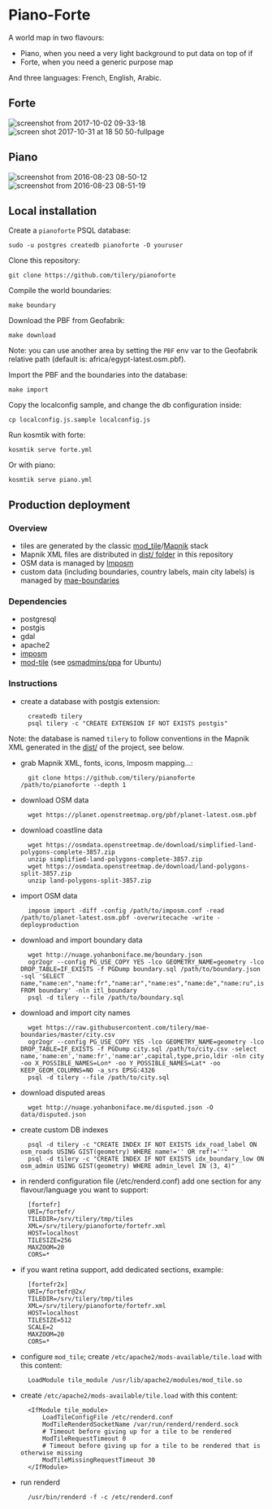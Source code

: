 # Piano-Forte

A world map in two flavours:

- Piano, when you need a very light background to put data on top of if
- Forte, when you need a generic purpose map

And three languages: French, English, Arabic.

##  Forte

![screenshot from 2017-10-02 09-33-18](https://user-images.githubusercontent.com/146023/31072322-af868880-a767-11e7-8981-3d0bd8403cc8.png)
![screen shot 2017-10-31 at 18 50 50-fullpage](https://user-images.githubusercontent.com/146023/32240046-837f0386-be6c-11e7-813d-82bde3b35384.png)

## Piano

![screenshot from 2016-08-23 08-50-12](https://cloud.githubusercontent.com/assets/146023/17882745/bde02780-690e-11e6-9c8e-d422a8753956.png)
![screenshot from 2016-08-23 08-51-19](https://cloud.githubusercontent.com/assets/146023/17882746/bde0200a-690e-11e6-9e71-82482f118a54.png)


## Local installation

Create a `pianoforte` PSQL database:

    sudo -u postgres createdb pianoforte -O youruser

Clone this repository:

    git clone https://github.com/tilery/pianoforte

Compile the world boundaries:

    make boundary

Download the PBF from Geofabrik:

    make download

Note: you can use another area by setting the `PBF` env var to the Geofabrik
relative path (default is: africa/egypt-latest.osm.pbf).

Import the PBF and the boundaries into the database:

    make import

Copy the localconfig sample, and change the db configuration inside:

    cp localconfig.js.sample localconfig.js

Run kosmtik with forte:

    kosmtik serve forte.yml

Or with piano:

    kosmtik serve piano.yml


## Production deployment

### Overview

- tiles are generated by the classic [mod_tile](https://github.com/openstreetmap/mod_tile)/[Mapnik](https://mapnik.org/) stack
- Mapnik XML files are distributed in [dist/ folder](https://github.com/tilery/pianoforte/tree/master/dist) in this repository
- OSM data is managed by [Imposm](https://github.com/omniscale/imposm3)
- custom data (including boundaries, country labels, main city labels) is managed by [mae-boundaries](https://github.com/tilery/mae-boundaries)

### Dependencies

- postgresql
- postgis
- gdal
- apache2
- [imposm](https://github.com/omniscale/imposm3)
- [mod-tile](https://github.com/openstreetmap/mod_tile) (see
  [osmadmins/ppa](https://launchpad.net/%7Eosmadmins/+archive/ubuntu/ppa) for Ubuntu)


### Instructions

- create a database with postgis extension:

        createdb tilery
        psql tilery -c "CREATE EXTENSION IF NOT EXISTS postgis"

Note: the database is named `tilery` to follow conventions in the Mapnik XML
generated in the [dist/](https://github.com/tilery/pianoforte/tree/master/dist)
of the project, see below.

- grab Mapnik XML, fonts, icons, Imposm mapping…:

        git clone https://github.com/tilery/pianoforte /path/to/pianoforte --depth 1

- download OSM data

        wget https://planet.openstreetmap.org/pbf/planet-latest.osm.pbf

- download coastline data

        wget https://osmdata.openstreetmap.de/download/simplified-land-polygons-complete-3857.zip
        unzip simplified-land-polygons-complete-3857.zip
        wget https://osmdata.openstreetmap.de/download/land-polygons-split-3857.zip
        unzip land-polygons-split-3857.zip

- import OSM data

        imposm import -diff -config /path/to/imposm.conf -read /path/to/planet-latest.osm.pbf -overwritecache -write -deployproduction

- download and import boundary data

        wget http://nuage.yohanboniface.me/boundary.json
        ogr2ogr --config PG_USE_COPY YES -lco GEOMETRY_NAME=geometry -lco DROP_TABLE=IF_EXISTS -f PGDump boundary.sql /path/to/boundary.json -sql 'SELECT name,"name:en","name:fr","name:ar","name:es","name:de","name:ru",iso FROM boundary' -nln itl_boundary
        psql -d tilery --file /path/to/boundary.sql

- download and import city names

        wget https://raw.githubusercontent.com/tilery/mae-boundaries/master/city.csv
        ogr2ogr --config PG_USE_COPY YES -lco GEOMETRY_NAME=geometry -lco DROP_TABLE=IF_EXISTS -f PGDump city.sql /path/to/city.csv -select name,'name:en','name:fr','name:ar',capital,type,prio,ldir -nln city -oo X_POSSIBLE_NAMES=Lon* -oo Y_POSSIBLE_NAMES=Lat* -oo KEEP_GEOM_COLUMNS=NO -a_srs EPSG:4326
        psql -d tilery --file /path/to/city.sql

- download disputed areas

        wget http://nuage.yohanboniface.me/disputed.json -O data/disputed.json

- create custom DB indexes

        psql -d tilery -c "CREATE INDEX IF NOT EXISTS idx_road_label ON osm_roads USING GIST(geometry) WHERE name!='' OR ref!=''"
        psql -d tilery -c "CREATE INDEX IF NOT EXISTS idx_boundary_low ON osm_admin USING GIST(geometry) WHERE admin_level IN (3, 4)"

- in renderd configuration file (/etc/renderd.conf) add one section for any
  flavour/language you want to support:

        [fortefr]
        URI=/fortefr/
        TILEDIR=/srv/tilery/tmp/tiles
        XML=/srv/tilery/pianoforte/fortefr.xml
        HOST=localhost
        TILESIZE=256
        MAXZOOM=20
        CORS=*

- if you want retina support, add dedicated sections, example:

        [fortefr2x]
        URI=/fortefr@2x/
        TILEDIR=/srv/tilery/tmp/tiles
        XML=/srv/tilery/pianoforte/fortefr.xml
        HOST=localhost
        TILESIZE=512
        SCALE=2
        MAXZOOM=20
        CORS=*

- configure `mod_tile`; create `/etc/apache2/mods-available/tile.load` with this content:

        LoadModule tile_module /usr/lib/apache2/modules/mod_tile.so

- create `/etc/apache2/mods-available/tile.load` with this content:

        <IfModule tile_module>
            LoadTileConfigFile /etc/renderd.conf
            ModTileRenderdSocketName /var/run/renderd/renderd.sock
            # Timeout before giving up for a tile to be rendered
            ModTileRequestTimeout 0
            # Timeout before giving up for a tile to be rendered that is otherwise missing
            ModTileMissingRequestTimeout 30
        </IfModule>

- run renderd

        /usr/bin/renderd -f -c /etc/renderd.conf

